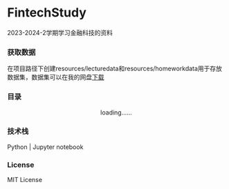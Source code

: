 # FintechStudy
2023-2024-2学期学习金融科技的资料

### 获取数据

在项目路径下创建resources/lecturedata和resources/homeworkdata用于存放数据集，数据集可以在我的网盘[下载](https://pan.baidu.com/s/1is3PGDbC66rga47dL_fZog?pwd=vj6q)

### 目录

<center>loading......</center>

### 技术栈

Python | Jupyter notebook

### License

MIT License